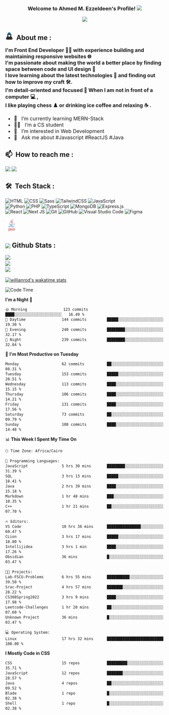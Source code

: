 <h3 align="center">
  Welcome to Ahmed M. Ezzeldeen's Profile!
  <img src="https://media.giphy.com/media/hvRJCLFzcasrR4ia7z/giphy.gif" width="28">
</h3>

<!-- Typing SVG by DenverCoder1 - https://github.com/DenverCoder1/readme-typing-svg -->
<p align="center">
  <a href="https://github.com/DenverCoder1/readme-typing-svg"><img src="https://readme-typing-svg.herokuapp.com/?lines=I'm%20Junior%20Software%20Engineer%20👨‍💻;I'm%20Front-End%20developer;Always%20learning%20new%20things&font=Fira%20Code&center=true&width=440&height=45&color=2196f3&vCenter=true&size=24"></a>
</p>

## <img src ="https://github.com/0xAbdulKhalid/0xAbdulKhalid/raw/main/assets/mdImages/about_me.gif" width=25px> &nbsp;About me :

<p Style="font-size:16px; font-weight:bold; ">
I'm Front End Developer 🧑‍💻 with experience building and maintaining responsive websites 🌐<br>
I'm passionate about making the world a better place by finding space between code and UI design 🎨<br>
I love learning about the latest technologies 🚀 and finding out how to improve my craft 🛠️.<br> I'm detail-oriented and focused 🤏 
When I am not in front of a computer 💻️ ,<br> I like playing chess ♟️ or drinking ice coffee and relaxing ☕️ .
</p>

<ul style="font-size:16px">
<li>🌱 &nbsp; I’m currently learning MERN-Stack</li>
<li>👨‍💻 &nbsp; I’m a CS student</li>
<li>👀 &nbsp; I’m interested in Web Development</li>
<li>💬 &nbsp; Ask me about #Javascript #ReactJS #Java</li>
</ul>

## 📫 &nbsp;How to reach me :

<a href="https://www.linkedin.com/in/ahmed3zzeldeen/" target="_blank"><img src="https://img.shields.io/badge/-Ahmed%20M.%20Ezzeldeen-0077B5?style=for-the-badge&logo=Linkedin&logoColor=white"/></a>
<a href="https://telegram.me/Ahmed3zzeldeen" target="_blank"><img src="https://img.shields.io/badge/-Ahmed%20M.%20Ezzeldeen-0077B5?style=for-the-badge&logo=Telegram&logoColor=white"/></a>

## 🛠 &nbsp;Tech Stack :

![HTML](https://img.shields.io/badge/HTML5-E34F26?style=for-the-badge&logo=html5&logoColor=white) ![CSS](https://img.shields.io/badge/CSS3-1572B6?style=for-the-badge&logo=css3&logoColor=white) ![Sass](https://img.shields.io/badge/Sass-CC6699?style=for-the-badge&logo=sass&logoColor=white) ![TailwindCSS](https://img.shields.io/badge/tailwindcss-%2338B2AC.svg?style=for-the-badge&logo=tailwind-css&logoColor=white) ![JavaScript](https://img.shields.io/badge/JavaScript-323330?style=for-the-badge&logo=javascript&logoColor=F7DF1E) </br> ![Python](https://img.shields.io/badge/Python-FFD43B?style=for-the-badge&logo=python&logoColor=blue) ![PHP](https://img.shields.io/badge/PHP-777BB4?style=for-the-badge&logo=php&logoColor=white) ![TypeScript](https://img.shields.io/badge/typescript-%23007ACC.svg?style=for-the-badge&logo=typescript&logoColor=white) ![MongoDB](https://img.shields.io/badge/MongoDB-%234ea94b.svg?style=for-the-badge&logo=mongodb&logoColor=white) ![Express.js](https://img.shields.io/badge/express.js-%23404d59.svg?style=for-the-badge&logo=express&logoColor=%2361DAFB) </br> ![React](https://img.shields.io/badge/react-%2320232a.svg?style=for-the-badge&logo=react&logoColor=%2361DAFB) ![Next JS](https://img.shields.io/badge/Next-black?style=for-the-badge&logo=next.js&logoColor=white) ![Git](https://img.shields.io/badge/GIT-E44C30?style=for-the-badge&logo=git&logoColor=white) ![GitHub](https://img.shields.io/badge/GitHub-100000?style=for-the-badge&logo=github&logoColor=white) ![Visual Studio Code](https://img.shields.io/badge/VSCode-0078D4?style=for-the-badge&logo=visual%20studio%20code&logoColor=white) ![Figma](https://img.shields.io/badge/figma-%23F24E1E.svg?style=for-the-badge&logo=figma&logoColor=white)&nbsp;

<a href="https://www.java.com" target="_blank"> <img src="https://raw.githubusercontent.com/devicons/devicon/master/icons/java/java-original-wordmark.svg" alt="java" width="40" height="40"/></a>

<!-- ![Figma](https://img.shields.io/badge/figma-05122A.svg?style=for-the-badge&logo=figma&logoColor=white) -->

## <img src = "https://media.giphy.com/media/iY8CRBdQXODJSCERIr/giphy.gif" align="center" width ="30px"> Github Stats :

![](https://github-readme-stats.vercel.app/api?username=Ahmed3zzeldeen&theme=tokyonight&hide_border=false&include_all_commits=false&count_private=false)<br/>
![](https://github-readme-streak-stats.herokuapp.com/?user=Ahmed3zzeldeen&theme=tokyonight&hide_border=false)<br/>
![](https://github-readme-stats.vercel.app/api/top-langs?username=Ahmed3zzeldeen&theme=tokyonight&hide_border=false&layout=compact&include_all_commits=true&count_private=false)<br/>

[![willianrod's wakatime stats](https://github-readme-stats.vercel.app/api/wakatime?username=ahmed3zzeldeen&layout=compact)](https://github.com/anuraghazra/github-readme-stats)

<!--START_SECTION:waka-->
![Code Time](http://img.shields.io/badge/Code%20Time-968%20hrs%2016%20mins-blue)

**I'm a Night 🦉** 

```text
🌞 Morning                123 commits         ████░░░░░░░░░░░░░░░░░░░░░   16.49 % 
🌆 Daytime                144 commits         █████░░░░░░░░░░░░░░░░░░░░   19.30 % 
🌃 Evening                240 commits         ████████░░░░░░░░░░░░░░░░░   32.17 % 
🌙 Night                  239 commits         ████████░░░░░░░░░░░░░░░░░   32.04 % 
```
📅 **I'm Most Productive on Tuesday** 

```text
Monday                   62 commits          ██░░░░░░░░░░░░░░░░░░░░░░░   08.31 % 
Tuesday                  153 commits         █████░░░░░░░░░░░░░░░░░░░░   20.51 % 
Wednesday                113 commits         ████░░░░░░░░░░░░░░░░░░░░░   15.15 % 
Thursday                 106 commits         ████░░░░░░░░░░░░░░░░░░░░░   14.21 % 
Friday                   131 commits         ████░░░░░░░░░░░░░░░░░░░░░   17.56 % 
Saturday                 73 commits          ██░░░░░░░░░░░░░░░░░░░░░░░   09.79 % 
Sunday                   108 commits         ████░░░░░░░░░░░░░░░░░░░░░   14.48 % 
```


📊 **This Week I Spent My Time On** 

```text
🕑︎ Time Zone: Africa/Cairo

💬 Programming Languages: 
JavaScript               5 hrs 30 mins       ████████░░░░░░░░░░░░░░░░░   31.39 % 
SQL                      3 hrs 13 mins       █████░░░░░░░░░░░░░░░░░░░░   18.41 % 
Java                     2 hrs 39 mins       ████░░░░░░░░░░░░░░░░░░░░░   15.18 % 
Markdown                 1 hr 48 mins        ███░░░░░░░░░░░░░░░░░░░░░░   10.35 % 
C++                      1 hr 21 mins        ██░░░░░░░░░░░░░░░░░░░░░░░   07.70 % 

🔥 Editors: 
VS Code                  10 hrs 36 mins      ███████████████░░░░░░░░░░   60.47 % 
CLion                    3 hrs 17 mins       █████░░░░░░░░░░░░░░░░░░░░   18.80 % 
Intellijidea             3 hrs 1 min         ████░░░░░░░░░░░░░░░░░░░░░   17.26 % 
Obsidian                 36 mins             █░░░░░░░░░░░░░░░░░░░░░░░░   03.47 % 

🐱‍💻 Projects: 
Lab-FSCU-Problems        6 hrs 55 mins       ██████████░░░░░░░░░░░░░░░   39.50 % 
Srac-Project             4 hrs 57 mins       ███████░░░░░░░░░░░░░░░░░░   28.22 % 
CS308Spring2022          3 hrs 9 mins        ████░░░░░░░░░░░░░░░░░░░░░   17.98 % 
Leetcode-Challenges      1 hr 20 mins        ██░░░░░░░░░░░░░░░░░░░░░░░   07.60 % 
Unknown Project          36 mins             █░░░░░░░░░░░░░░░░░░░░░░░░   03.47 % 

💻 Operating System: 
Linux                    17 hrs 32 mins      █████████████████████████   100.00 % 
```

**I Mostly Code in CSS** 

```text
CSS                      15 repos            █████████░░░░░░░░░░░░░░░░   35.71 % 
JavaScript               12 repos            ███████░░░░░░░░░░░░░░░░░░   28.57 % 
Java                     4 repos             ██░░░░░░░░░░░░░░░░░░░░░░░   09.52 % 
Blade                    1 repo              █░░░░░░░░░░░░░░░░░░░░░░░░   02.38 % 
Shell                    1 repo              █░░░░░░░░░░░░░░░░░░░░░░░░   02.38 % 
```




<!--END_SECTION:waka-->
